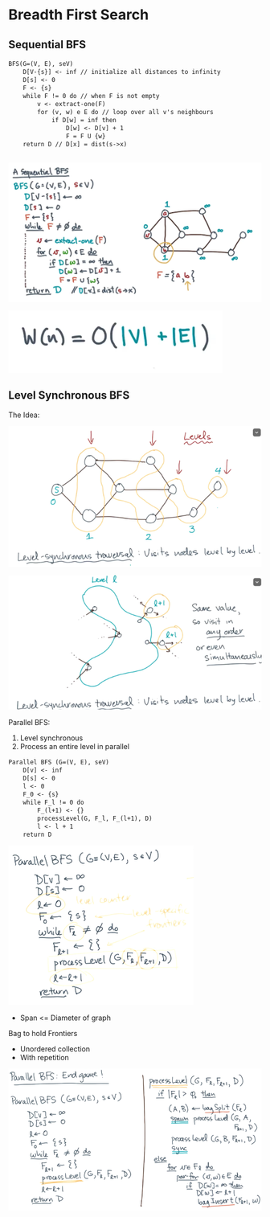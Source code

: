 # Breadth First Search



## Sequential BFS

```
BFS(G=(V, E), seV)
	D[V-{s}] <- inf // initialize all distances to infinity
	D[s] <- 0
	F <- {s}
	while F != 0 do // when F is not empty 
		v <- extract-one(F)
		for (v, w) e E do // loop over all v's neighbours
			if D[w] = inf then
				D[w] <- D[v] + 1
				F = F U {w}
	return D // D[x] = dist(s->x)
	
```

![image-20230731141059732](./assets/image-20230731141059732.png)

![image-20230731141153117](./assets/image-20230731141153117.png)

## Level Synchronous BFS

The Idea: 

![image-20230731141929301](./assets/image-20230731141929301.png)

![image-20230731141915558](./assets/image-20230731141915558.png)

Parallel BFS: 

1. Level synchronous
2. Process an entire level in parallel

```
Parallel BFS (G=(V, E), seV)
	D[v] <- inf
	D[s] <- 0 
	l <- 0
	F_0 <- {s}
	while F_l != 0 do 
		F_(l+1) <- {}
		processLevel(G, F_l, F_(l+1), D)
		l <- l + 1
	return D
```

![image-20230731142229141](./assets/image-20230731142229141.png)

- Span <= Diameter of graph



Bag to hold Frontiers

- Unordered collection
- With repetition

![image-20230731142702626](./assets/image-20230731142702626.png)